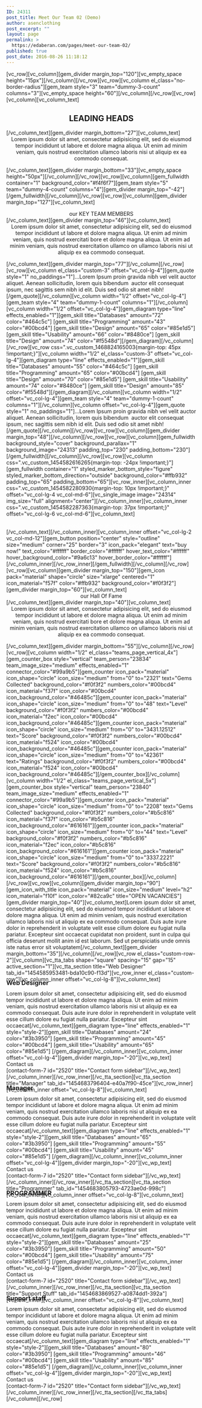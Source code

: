 ```yaml
---
ID: 24311
post_title: Meet Our Team 02 (Demo)
author: asenclothing
post_excerpt: ""
layout: page
permalink: >
  https://edaberan.com/pages/meet-our-team-02/
published: true
post_date: 2016-08-26 11:18:12
---
```

[vc_row][vc_column][gem_divider margin_top="120"][vc_empty_space height="15px"][/vc_column][/vc_row][vc_row][vc_column el_class="no-border-radius"][gem_team style="3" team="dummy-3-count" columns="3"][vc_empty_space height="60"][/vc_column][/vc_row][vc_row][vc_column][vc_column_text]
<h2 style="text-align: center;">LEADING HEADS</h2>
[/vc_column_text][gem_divider margin_bottom="27"][vc_column_text]
<p style="text-align: center; max-width: 800px; margin: 0 auto;">Lorem ipsum dolor sit amet, consectetur adipisicing elit, sed do eiusmod tempor incididunt ut labore et dolore magna aliqua. Ut enim ad minim veniam, quis nostrud exercitation ullamco laboris nisi ut aliquip ex ea commodo consequat.</p>

[/vc_column_text][gem_divider margin_bottom="33"][vc_empty_space height="50px"][/vc_column][/vc_row][vc_row][vc_column][gem_fullwidth container="1" background_color="#f4f6f7"][gem_team style="5" team="dummy-4-count" columns="4"][gem_divider margin_top="-42"][/gem_fullwidth][/vc_column][/vc_row][vc_row][vc_column][gem_divider margin_top="127"][vc_column_text]
<div class="title-h2" style="text-align: center;">our KEY TEAM MEMBERS</div>
[/vc_column_text][gem_divider margin_top="46"][vc_column_text]
<p style="text-align: center; max-width: 1000px; margin: 0 auto;">Lorem ipsum dolor sit amet, consectetur adipisicing elit, sed do eiusmod tempor incididunt ut labore et dolore magna aliqua. Ut enim ad minim veniam, quis nostrud exercitati bore et dolore magna aliqua. Ut enim ad minim veniam, quis nostrud exercitation ullamco on ullamco laboris nisi ut aliquip ex ea commodo consequat.</p>

[/vc_column_text][gem_divider margin_top="77"][/vc_column][/vc_row][vc_row][vc_column el_class="custom-3" offset="vc_col-lg-4"][gem_quote style="1" no_paddings="1"]...Lorem Ipsum proin gravida nibh vel velit auctor aliquet. Aenean sollicitudin, lorem quis bibendum  auctor elit consequat ipsum, nec sagittis sem nibh id elit. Duis sed odio sit amet nibh![/gem_quote][/vc_column][vc_column width="1/2" offset="vc_col-lg-4"][gem_team style="4" team="dummy-1-count" columns="1"][/vc_column][vc_column width="1/2" offset="vc_col-lg-4"][gem_diagram type="line" effects_enabled="1"][gem_skill title="Databases" amount="72" color="#464c5c"]
[gem_skill title="Programming" amount="43" color="#00bcd4"]
[gem_skill title="Design" amount="65" color="#85e1d5"]
[gem_skill title="Usability" amount="66" color="#8480ce"]
[gem_skill title="Design" amount="74" color="#f5548d"][/gem_diagram][/vc_column][/vc_row][vc_row css=".vc_custom_1468824165003{margin-top: 45px !important;}"][vc_column width="1/2" el_class="custom-3" offset="vc_col-lg-4"][gem_diagram type="line" effects_enabled="1"][gem_skill title="Databases" amount="55" color="#464c5c"]
[gem_skill title="Programming" amount="65" color="#00bcd4"]
[gem_skill title="Design" amount="70" color="#85e1d5"]
[gem_skill title="Usability" amount="74" color="#8480ce"]
[gem_skill title="Design" amount="85" color="#f5548d"][/gem_diagram][/vc_column][vc_column width="1/2" offset="vc_col-lg-4"][gem_team style="4" team="dummy-1-count" columns="1"][/vc_column][vc_column offset="vc_col-lg-4"][gem_quote style="1" no_paddings="1"]...Lorem Ipsum proin gravida nibh vel velit auctor aliquet. Aenean sollicitudin, lorem quis bibendum  auctor elit consequat ipsum, nec sagittis sem nibh id elit. Duis sed odio sit amet nibh![/gem_quote][/vc_column][/vc_row][vc_row][vc_column][gem_divider margin_top="48"][/vc_column][/vc_row][vc_row][vc_column][gem_fullwidth background_style="cover" background_parallax="1" background_image="24313" padding_top="230" padding_bottom="230"][/gem_fullwidth][/vc_column][/vc_row][vc_row][vc_column css=".vc_custom_1454582616265{margin-top: -24px !important;}"][gem_fullwidth container="1" styled_marker_bottom_style="figure" styled_marker_bottom_direction="outside" background_color="#ffb932" padding_top="65" padding_bottom="65"][vc_row_inner][vc_column_inner css=".vc_custom_1454582280930{margin-top: 10px !important;}" offset="vc_col-lg-4 vc_col-md-6"][vc_single_image image="24314" img_size="full" alignment="center"][/vc_column_inner][vc_column_inner css=".vc_custom_1454582287363{margin-top: 37px !important;}" offset="vc_col-lg-6 vc_col-md-6"][vc_column_text]
<div class="styled-subtitle" style="text-align: center;"><span style="color: #ffffff;">Not just a wordpress theme. A real design jewel!</span></div>
[/vc_column_text][/vc_column_inner][vc_column_inner offset="vc_col-lg-2 vc_col-md-12"][gem_button position="center" style="outline" size="medium" corner="25" border="3" icon_pack="elegant" text="buy now!" text_color="#ffffff" border_color="#ffffff" hover_text_color="#ffffff" hover_background_color="#9a6c13" hover_border_color="#ffffff"][/vc_column_inner][/vc_row_inner][/gem_fullwidth][/vc_column][/vc_row][vc_row][vc_column][gem_divider margin_top="150"][gem_icon pack="material" shape="circle" size="xlarge" centered="1" icon_material="f57f" color="#ffb932" background_color="#f0f3f2"][gem_divider margin_top="60"][vc_column_text]
<div class="title-h2" style="text-align: center;">our Hall Of Fame</div>
[/vc_column_text][gem_divider margin_top="40"][vc_column_text]
<p style="text-align: center; max-width: 1000px; margin: 0 auto;">Lorem ipsum dolor sit amet, consectetur adipisicing elit, sed do eiusmod tempor incididunt ut labore et dolore magna aliqua. Ut enim ad minim veniam, quis nostrud exercitati bore et dolore magna aliqua. Ut enim ad minim veniam, quis nostrud exercitation ullamco on ullamco laboris nisi ut aliquip ex ea commodo consequat.</p>

[/vc_column_text][gem_divider margin_bottom="55"][/vc_column][/vc_row][vc_row][vc_column width="1/2" el_class="teams_page_vertical_4x"][gem_counter_box style="vertical" team_person="23834" team_image_size="medium" effects_enabled="1" connector_color="#99a9b5"][gem_counter icon_pack="material" icon_shape="circle" icon_size="medium" from="0" to="2321" text="Gems Collected" background_color="#f0f3f2" numbers_color="#00bcd4" icon_material="f37f" icon_color="#00bcd4" icon_background_color="#46485c"][gem_counter icon_pack="material" icon_shape="circle" icon_size="medium" from="0" to="48" text="Level" background_color="#f0f3f2" numbers_color="#00bcd4" icon_material="f2ec" icon_color="#00bcd4" icon_background_color="#46485c"][gem_counter icon_pack="material" icon_shape="circle" icon_size="medium" from="0" to="3431.12512" text="Score" background_color="#f0f3f2" numbers_color="#00bcd4" icon_material="f524" icon_color="#00bcd4" icon_background_color="#46485c"][gem_counter icon_pack="material" icon_shape="circle" icon_size="medium" from="0" to="42361" text="Ratings" background_color="#f0f3f2" numbers_color="#00bcd4" icon_material="f524" icon_color="#00bcd4" icon_background_color="#46485c"][/gem_counter_box][/vc_column][vc_column width="1/2" el_class="teams_page_vertical_5x"][gem_counter_box style="vertical" team_person="23840" team_image_size="medium" effects_enabled="1" connector_color="#99a9b5"][gem_counter icon_pack="material" icon_shape="circle" icon_size="medium" from="0" to="2208" text="Gems Collected" background_color="#f0f3f2" numbers_color="#b5c816" icon_material="f37f" icon_color="#b5c816" icon_background_color="#616161"][gem_counter icon_pack="material" icon_shape="circle" icon_size="medium" from="0" to="44" text="Level" background_color="#f0f3f2" numbers_color="#b5c816" icon_material="f2ec" icon_color="#b5c816" icon_background_color="#616161"][gem_counter icon_pack="material" icon_shape="circle" icon_size="medium" from="0" to="3337.2221" text="Score" background_color="#f0f3f2" numbers_color="#b5c816" icon_material="f524" icon_color="#b5c816" icon_background_color="#616161"][/gem_counter_box][/vc_column][/vc_row][vc_row][vc_column][gem_divider margin_top="90"][gem_icon_with_title icon_pack="material" icon_size="medium" level="h2" icon_material="f10f" icon_color="#82ca9c" title="OPEN VACANCIES"][gem_divider margin_top="40"][vc_column_text]Lorem ipsum dolor sit amet, consectetur adipisicing elit, sed do eiusmod tempor incididunt ut labore et dolore magna aliqua. Ut enim ad minim veniam, quis nostrud exercitation ullamco laboris nisi ut aliquip ex ea commodo consequat. Duis aute irure dolor in reprehenderit in voluptate velit esse cillum dolore eu fugiat nulla pariatur. Excepteur sint occaecat cupidatat non proident, sunt in culpa qui officia deserunt mollit anim id est laborum. Sed ut perspiciatis unde omnis iste natus error sit voluptatem[/vc_column_text][gem_divider margin_bottom="35"][/vc_column][/vc_row][vc_row el_class="custom-row-2"][vc_column][vc_tta_tabs shape="square" spacing="15" gap="15" active_section="1"][vc_tta_section title="Web Designer" tab_id="1454585953481-bda10c90-f13d"][vc_row_inner el_class="custom-row"][vc_column_inner offset="vc_col-lg-8"][vc_column_text]&nbsp;
<h3 class="title-h3" style="margin-bottom: 10px; margin-top: -23px;">Web Designer</h3>
Lorem ipsum dolor sit amet, consectetur adipisicing elit, sed do eiusmod tempor incididunt ut labore et dolore magna aliqua. Ut enim ad minim veniam, quis nostrud exercitation ullamco laboris nisi ut aliquip ex ea commodo consequat. Duis aute irure dolor in reprehenderit in voluptate velit esse cillum dolore eu fugiat nulla pariatur. Excepteur sint occaecat[/vc_column_text][gem_diagram type="line" effects_enabled="1" style="style-2"][gem_skill title="Databases" amount="24" color="#3b3950"]
[gem_skill title="Programming" amount="45" color="#00bcd4"]
[gem_skill title="Usability" amount="65" color="#85e1d5"]
[/gem_diagram][/vc_column_inner][vc_column_inner offset="vc_col-lg-4"][gem_divider margin_top="-20"][vc_wp_text]
<div class="title-h4 widget-title">Contact us</div>
[contact-form-7 id="2520" title="Contact form sidebar"][/vc_wp_text][/vc_column_inner][/vc_row_inner][/vc_tta_section][vc_tta_section title="Manager" tab_id="1454683796404-e40a7f90-45ce"][vc_row_inner][vc_column_inner offset="vc_col-lg-8"][vc_column_text]&nbsp;
<h3 class="title-h3" style="margin-bottom: 10px; margin-top: -23px;">Manager</h3>
Lorem ipsum dolor sit amet, consectetur adipisicing elit, sed do eiusmod tempor incididunt ut labore et dolore magna aliqua. Ut enim ad minim veniam, quis nostrud exercitation ullamco laboris nisi ut aliquip ex ea commodo consequat. Duis aute irure dolor in reprehenderit in voluptate velit esse cillum dolore eu fugiat nulla pariatur. Excepteur sint occaecat[/vc_column_text][gem_diagram type="line" effects_enabled="1" style="style-2"][gem_skill title="Databases" amount="65" color="#3b3950"]
[gem_skill title="Programming" amount="55" color="#00bcd4"]
[gem_skill title="Usability" amount="45" color="#85e1d5"]
[/gem_diagram][/vc_column_inner][vc_column_inner offset="vc_col-lg-4"][gem_divider margin_top="-20"][vc_wp_text]
<div class="title-h4 widget-title">Contact us</div>
[contact-form-7 id="2520" title="Contact form sidebar"][/vc_wp_text][/vc_column_inner][/vc_row_inner][/vc_tta_section][vc_tta_section title="Programmer" tab_id="1454683805793-4723ae0d-998c"][vc_row_inner][vc_column_inner offset="vc_col-lg-8"][vc_column_text]&nbsp;
<h3 class="title-h3" style="margin-bottom: 10px; margin-top: -23px;">PROGRAMMER</h3>
Lorem ipsum dolor sit amet, consectetur adipisicing elit, sed do eiusmod tempor incididunt ut labore et dolore magna aliqua. Ut enim ad minim veniam, quis nostrud exercitation ullamco laboris nisi ut aliquip ex ea commodo consequat. Duis aute irure dolor in reprehenderit in voluptate velit esse cillum dolore eu fugiat nulla pariatur. Excepteur sint occaecat[/vc_column_text][gem_diagram type="line" effects_enabled="1" style="style-2"][gem_skill title="Databases" amount="25" color="#3b3950"]
[gem_skill title="Programming" amount="50" color="#00bcd4"]
[gem_skill title="Usability" amount="75" color="#85e1d5"]
[/gem_diagram][/vc_column_inner][vc_column_inner offset="vc_col-lg-4"][gem_divider margin_top="-20"][vc_wp_text]
<div class="title-h4 widget-title">Contact us</div>
[contact-form-7 id="2520" title="Contact form sidebar"][/vc_wp_text][/vc_column_inner][/vc_row_inner][/vc_tta_section][vc_tta_section title="Support Stuff" tab_id="1454683869527-a0874dd1-392a"][vc_row_inner][vc_column_inner offset="vc_col-lg-8"][vc_column_text]&nbsp;
<h3 class="title-h3" style="margin-bottom: 10px; margin-top: -23px;">Support staff</h3>
Lorem ipsum dolor sit amet, consectetur adipisicing elit, sed do eiusmod tempor incididunt ut labore et dolore magna aliqua. Ut enim ad minim veniam, quis nostrud exercitation ullamco laboris nisi ut aliquip ex ea commodo consequat. Duis aute irure dolor in reprehenderit in voluptate velit esse cillum dolore eu fugiat nulla pariatur. Excepteur sint occaecat[/vc_column_text][gem_diagram type="line" effects_enabled="1" style="style-2"][gem_skill title="Databases" amount="80" color="#3b3950"]
[gem_skill title="Programming" amount="46" color="#00bcd4"]
[gem_skill title="Usability" amount="85" color="#85e1d5"]
[/gem_diagram][/vc_column_inner][vc_column_inner offset="vc_col-lg-4"][gem_divider margin_top="-20"][vc_wp_text]
<div class="title-h4 widget-title">Contact us</div>
[contact-form-7 id="2520" title="Contact form sidebar"][/vc_wp_text][/vc_column_inner][/vc_row_inner][/vc_tta_section][/vc_tta_tabs][/vc_column][/vc_row]